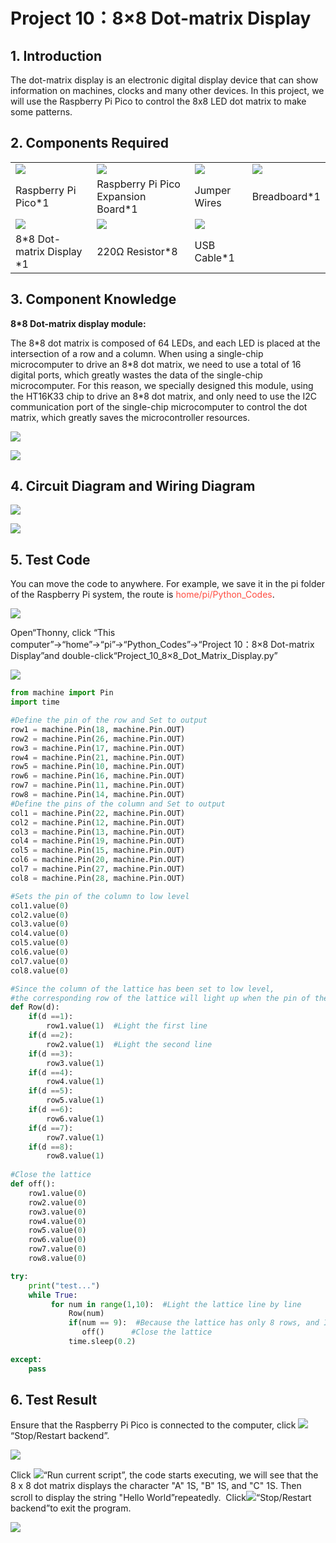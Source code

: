 # Project 10：8×8 Dot-matrix Display

## 1. Introduction

The dot-matrix display is an electronic digital display device that can show information on machines, clocks and many other devices. In this project, we will use the Raspberry Pi Pico to control the 8x8 LED dot matrix to make some patterns.

## 2. Components Required

<table>
<tbody>
<tr class="odd">
<td><img src="https://raw.githubusercontent.com/keyestudio/KS3025-KS3025F-Keyestudio-Raspberry-Pi-Pico-Learning-Kit-Complete-Edition-Raspberry-Pi/master/media/b18fe281156b29c44796f72222718d58.jpeg"  /></td>
<td><img src="https://raw.githubusercontent.com/keyestudio/KS3025-KS3025F-Keyestudio-Raspberry-Pi-Pico-Learning-Kit-Complete-Edition-Raspberry-Pi/master/media/bbed91c0b45fcafc7e7163bfeabf68f9.png"  /></td>
<td><img src="https://raw.githubusercontent.com/keyestudio/KS3025-KS3025F-Keyestudio-Raspberry-Pi-Pico-Learning-Kit-Complete-Edition-Raspberry-Pi/master/media/e9a8d050105397bb183512fb4ffdd2f6.png"  /></td>
<td><img src="https://raw.githubusercontent.com/keyestudio/KS3025-KS3025F-Keyestudio-Raspberry-Pi-Pico-Learning-Kit-Complete-Edition-Raspberry-Pi/master/media/e380dd26e4825be9a768973802a55fe6.png"  /></td>
</tr>
<tr class="even">
<td>Raspberry Pi Pico*1</td>
<td>Raspberry Pi Pico Expansion Board*1</td>
<td>Jumper Wires</td>
<td>Breadboard*1</td>
</tr>
<tr class="odd">
<td><img src="https://raw.githubusercontent.com/keyestudio/KS3025-KS3025F-Keyestudio-Raspberry-Pi-Pico-Learning-Kit-Complete-Edition-Raspberry-Pi/master/media/d226a1f3c801ac78321f0692143c853e.png"/></td>
<td><img src="https://raw.githubusercontent.com/keyestudio/KS3025-KS3025F-Keyestudio-Raspberry-Pi-Pico-Learning-Kit-Complete-Edition-Raspberry-Pi/master/media/098a2730d0b0a2a4b2079e0fc87fd38b.png" /></td>
<td><img src="https://raw.githubusercontent.com/keyestudio/KS3025-KS3025F-Keyestudio-Raspberry-Pi-Pico-Learning-Kit-Complete-Edition-Raspberry-Pi/master/media/7dcbd02995be3c142b2f97df7f7c03ce.png" /></td>
<td></td>
</tr>
<tr class="even">
<td>8*8 Dot-matrix Display *1</td>
<td>220Ω Resistor*8</td>
<td>USB Cable*1</td>
<td></td>
</tr>
</tbody>
</table>

## 3. Component Knowledge

**8\*8 Dot-matrix display module:**

The 8\*8 dot matrix is composed of 64 LEDs, and each LED is placed at the intersection of a row and a column. When using a single-chip microcomputer to drive an 8\*8 dot matrix, we need to use a total of 16 digital ports, which greatly wastes the data of the single-chip microcomputer. For this reason, we specially designed this module, using the HT16K33 chip to drive an 8\*8 dot matrix, and only need to use the I2C communication port of the single-chip microcomputer to control the dot matrix, which greatly saves the microcontroller resources.

![](../media/69c719a7898907ab32f089f0cbbaff13.png)

![](../media/bcfa2498367eaf9c7733da15af32eae7.png)

## 4. Circuit Diagram and Wiring Diagram
    
![](../media/dc2d64f3098b039937483e04589cbc17.png)
    
![](../media/094a47e28b2c735ab475ede10c0deb43.png)
    
## 5. Test Code


You can move the code to anywhere. For example, we save it in the pi folder of the Raspberry Pi system, the route is <span style="color: rgb(255, 76, 65);">home/pi/Python_Codes</span>.

![](../media/ae27830403a2f741aa9b725e5324c215.png)

Open“Thonny, click “This computer”→“home”→“pi”→“Python_Codes”→“Project 10：8×8 Dot-matrix Display”and double-click“Project\_10\_8×8\_Dot\_Matrix\_Display.py”

![](../media/56f723f2f7f293747d18a4dd06298076.png)

```Python
from machine import Pin
import time

#Define the pin of the row and Set to output
row1 = machine.Pin(18, machine.Pin.OUT)
row2 = machine.Pin(26, machine.Pin.OUT)
row3 = machine.Pin(17, machine.Pin.OUT)
row4 = machine.Pin(21, machine.Pin.OUT)
row5 = machine.Pin(10, machine.Pin.OUT)
row6 = machine.Pin(16, machine.Pin.OUT)
row7 = machine.Pin(11, machine.Pin.OUT)
row8 = machine.Pin(14, machine.Pin.OUT)
#Define the pins of the column and Set to output
col1 = machine.Pin(22, machine.Pin.OUT)
col2 = machine.Pin(12, machine.Pin.OUT)
col3 = machine.Pin(13, machine.Pin.OUT)
col4 = machine.Pin(19, machine.Pin.OUT)
col5 = machine.Pin(15, machine.Pin.OUT)
col6 = machine.Pin(20, machine.Pin.OUT)
col7 = machine.Pin(27, machine.Pin.OUT)
col8 = machine.Pin(28, machine.Pin.OUT)

#Sets the pin of the column to low level
col1.value(0)
col2.value(0)
col3.value(0)
col4.value(0)
col5.value(0)
col6.value(0)
col7.value(0)
col8.value(0)

#Since the column of the lattice has been set to low level, 
#the corresponding row of the lattice will light up when the pin of the row is at high level
def Row(d):
    if(d ==1):
        row1.value(1)  #Light the first line
    if(d ==2):
        row2.value(1)  #Light the second line
    if(d ==3):
        row3.value(1)
    if(d ==4):
        row4.value(1)
    if(d ==5):
        row5.value(1)
    if(d ==6):
        row6.value(1)
    if(d ==7):
        row7.value(1)
    if(d ==8):
        row8.value(1)
    
#Close the lattice
def off():
    row1.value(0)
    row2.value(0)
    row3.value(0)
    row4.value(0)
    row5.value(0)
    row6.value(0)
    row7.value(0)
    row8.value(0) 

try:
    print("test...")
    while True:
         for num in range(1,10):  #Light the lattice line by line
             Row(num)
             if(num == 9):  #Because the lattice has only 8 rows, and I'm limiting it here, is equal to 9
                off()      #Close the lattice
             time.sleep(0.2)

except:
    pass
```

## 6. Test Result

Ensure that the Raspberry Pi Pico is connected to the computer, click ![](../media/ec00367ea605788eab454cd176b94c7b.png)“Stop/Restart backend”.

![](../media/64d11d2a6a0e7c42f7bd9e2481ab7c44.png)

Click ![](../media/bb4d9305714a178069d277b20e0934b7.png)“Run current script”, the code starts executing, we will see that the 8 x 8 dot matrix displays the character "A" 1S, "B" 1S, and "C" 1S. Then scroll to display the string "Hello World”repeatedly. 
Click![](../media/ec00367ea605788eab454cd176b94c7b.png)“Stop/Restart backend”to exit the program.

![](../media/af164a5db1ee0578a52e289510f7a958.png)
